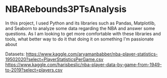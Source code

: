 # NBARebounds3PTsAnalysis

In this project, I used Python and its libraries such as Pandas, Matplotlib, and Seaborn to analyze some data regarding the NBA and answer some questions. As I am looking to get more comfortable with these libraries and tools, what better way to do it that doing it on something I'm passionate about

Datasets:
https://www.kaggle.com/aryamanbabber/nba-player-statistics-19502020?select=PlayerStatisticsPerGame.csv
https://www.kaggle.com/harisbeslic/nba-player-data-by-game-from-1949-to-2019?select=players.csv
